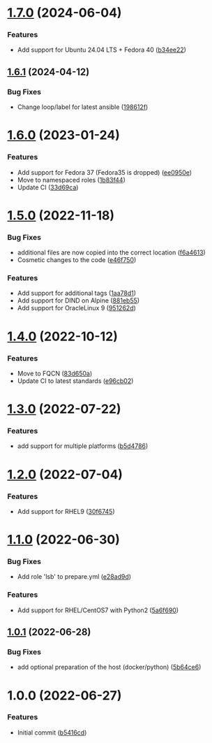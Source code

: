 # [1.7.0](https://github.com/de-it-krachten/ansible-role-docker_build/compare/v1.6.1...v1.7.0) (2024-06-04)


### Features

* Add support for Ubuntu 24.04 LTS + Fedora 40 ([b34ee22](https://github.com/de-it-krachten/ansible-role-docker_build/commit/b34ee221f85234c926fd2668e965265fdc09b6d1))

## [1.6.1](https://github.com/de-it-krachten/ansible-role-docker_build/compare/v1.6.0...v1.6.1) (2024-04-12)


### Bug Fixes

* Change loop/label for latest ansible ([198612f](https://github.com/de-it-krachten/ansible-role-docker_build/commit/198612f9c7515067ec6daab281f99c8a31bf636f))

# [1.6.0](https://github.com/de-it-krachten/ansible-role-docker_build/compare/v1.5.0...v1.6.0) (2023-01-24)


### Features

* Add support for Fedora 37 (Fedora35 is dropped) ([ee0950e](https://github.com/de-it-krachten/ansible-role-docker_build/commit/ee0950e01fd3b7aecafa0ae5d457ece36e75aa57))
* Move to namespaced roles ([1b83f44](https://github.com/de-it-krachten/ansible-role-docker_build/commit/1b83f44254ca7ac2f742a4ae1cf551c782d10852))
* Update CI ([33d69ca](https://github.com/de-it-krachten/ansible-role-docker_build/commit/33d69caa9e33a55d58557f595d4f506ccd68f5fb))

# [1.5.0](https://github.com/de-it-krachten/ansible-role-docker_build/compare/v1.4.0...v1.5.0) (2022-11-18)


### Bug Fixes

* additional files are now copied into the correct location ([f6a4613](https://github.com/de-it-krachten/ansible-role-docker_build/commit/f6a4613ec44acdcb14f7bcbd7e24e4c2e8995cf2))
* Cosmetic changes to the code ([e46f750](https://github.com/de-it-krachten/ansible-role-docker_build/commit/e46f750bb8094bfaeb12d5f4a8cc76825a837fce))


### Features

* Add support for additional tags ([1aa78d1](https://github.com/de-it-krachten/ansible-role-docker_build/commit/1aa78d12fb889fe8bcf70300a10e7032f75ef5f8))
* Add support for DIND on Alpine ([881eb55](https://github.com/de-it-krachten/ansible-role-docker_build/commit/881eb55e531f8033d044cd1832bc27198ee4d7cc))
* Add support for OracleLinux 9 ([951262d](https://github.com/de-it-krachten/ansible-role-docker_build/commit/951262df2029363c0528d94b7edfe86da15aae29))

# [1.4.0](https://github.com/de-it-krachten/ansible-role-docker_build/compare/v1.3.0...v1.4.0) (2022-10-12)


### Features

* Move to FQCN ([83d650a](https://github.com/de-it-krachten/ansible-role-docker_build/commit/83d650a3e28fb88d168454316dfb11cb973658f3))
* Update CI to latest standards ([e96cb02](https://github.com/de-it-krachten/ansible-role-docker_build/commit/e96cb020f815af0e47bb438aa95417a6900b69c2))

# [1.3.0](https://github.com/de-it-krachten/ansible-role-docker_build/compare/v1.2.0...v1.3.0) (2022-07-22)


### Features

* add support for multiple platforms ([b5d4786](https://github.com/de-it-krachten/ansible-role-docker_build/commit/b5d478640d3eec498cfbcbfb849db7fc55aa9896))

# [1.2.0](https://github.com/de-it-krachten/ansible-role-docker_build/compare/v1.1.0...v1.2.0) (2022-07-04)


### Features

* Add support for RHEL9 ([30f6745](https://github.com/de-it-krachten/ansible-role-docker_build/commit/30f67453d43cd1b422af95ccf725b9e94106c9ce))

# [1.1.0](https://github.com/de-it-krachten/ansible-role-docker_build/compare/v1.0.1...v1.1.0) (2022-06-30)


### Bug Fixes

* Add role 'lsb' to prepare.yml ([e28ad9d](https://github.com/de-it-krachten/ansible-role-docker_build/commit/e28ad9ded1446ba6c36e8e46a28002de41edb0ad))


### Features

* Add support for RHEL/CentOS7 with Python2 ([5a6f690](https://github.com/de-it-krachten/ansible-role-docker_build/commit/5a6f6902be075e109c2fc1be058409a473f5fbec))

## [1.0.1](https://github.com/de-it-krachten/ansible-role-docker_build/compare/v1.0.0...v1.0.1) (2022-06-28)


### Bug Fixes

* add optional preparation of the host (docker/python) ([5b64ce6](https://github.com/de-it-krachten/ansible-role-docker_build/commit/5b64ce6abec3752cf583c3880eb6932770494b04))

# 1.0.0 (2022-06-27)


### Features

* Initial commit ([b5416cd](https://github.com/de-it-krachten/ansible-role-docker_build/commit/b5416cdb31084340542d2e76aaee77279dbb1aa7))
